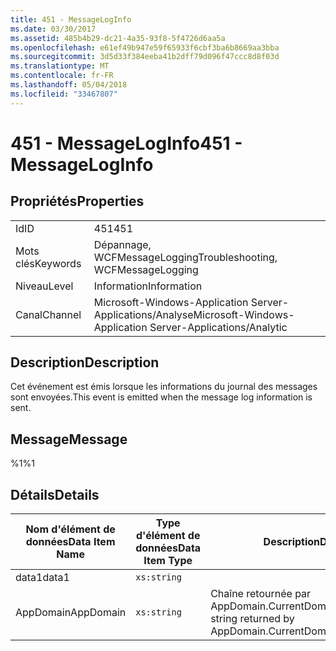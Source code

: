 ```yaml
---
title: 451 - MessageLogInfo
ms.date: 03/30/2017
ms.assetid: 485b4b29-dc21-4a35-93f8-5f4726d6aa5a
ms.openlocfilehash: e61ef49b947e59f65933f6cbf3ba6b8669aa3bba
ms.sourcegitcommit: 3d5d33f384eeba41b2dff79d096f47ccc8d8f03d
ms.translationtype: MT
ms.contentlocale: fr-FR
ms.lasthandoff: 05/04/2018
ms.locfileid: "33467807"
---
```

# <a name="451---messageloginfo"></a><span data-ttu-id="62ae1-102">451 - MessageLogInfo</span><span class="sxs-lookup"><span data-stu-id="62ae1-102">451 - MessageLogInfo</span></span>
## <a name="properties"></a><span data-ttu-id="62ae1-103">Propriétés</span><span class="sxs-lookup"><span data-stu-id="62ae1-103">Properties</span></span>  
  
|||  
|-|-|  
|<span data-ttu-id="62ae1-104">Id</span><span class="sxs-lookup"><span data-stu-id="62ae1-104">ID</span></span>|<span data-ttu-id="62ae1-105">451</span><span class="sxs-lookup"><span data-stu-id="62ae1-105">451</span></span>|  
|<span data-ttu-id="62ae1-106">Mots clés</span><span class="sxs-lookup"><span data-stu-id="62ae1-106">Keywords</span></span>|<span data-ttu-id="62ae1-107">Dépannage, WCFMessageLogging</span><span class="sxs-lookup"><span data-stu-id="62ae1-107">Troubleshooting, WCFMessageLogging</span></span>|  
|<span data-ttu-id="62ae1-108">Niveau</span><span class="sxs-lookup"><span data-stu-id="62ae1-108">Level</span></span>|<span data-ttu-id="62ae1-109">Information</span><span class="sxs-lookup"><span data-stu-id="62ae1-109">Information</span></span>|  
|<span data-ttu-id="62ae1-110">Canal</span><span class="sxs-lookup"><span data-stu-id="62ae1-110">Channel</span></span>|<span data-ttu-id="62ae1-111">Microsoft-Windows-Application Server-Applications/Analyse</span><span class="sxs-lookup"><span data-stu-id="62ae1-111">Microsoft-Windows-Application Server-Applications/Analytic</span></span>|  
  
## <a name="description"></a><span data-ttu-id="62ae1-112">Description</span><span class="sxs-lookup"><span data-stu-id="62ae1-112">Description</span></span>  
 <span data-ttu-id="62ae1-113">Cet événement est émis lorsque les informations du journal des messages sont envoyées.</span><span class="sxs-lookup"><span data-stu-id="62ae1-113">This event is emitted when the message log information is sent.</span></span>  
  
## <a name="message"></a><span data-ttu-id="62ae1-114">Message</span><span class="sxs-lookup"><span data-stu-id="62ae1-114">Message</span></span>  
 <span data-ttu-id="62ae1-115">%1</span><span class="sxs-lookup"><span data-stu-id="62ae1-115">%1</span></span>  
  
## <a name="details"></a><span data-ttu-id="62ae1-116">Détails</span><span class="sxs-lookup"><span data-stu-id="62ae1-116">Details</span></span>  
  
|<span data-ttu-id="62ae1-117">Nom d'élément de données</span><span class="sxs-lookup"><span data-stu-id="62ae1-117">Data Item Name</span></span>|<span data-ttu-id="62ae1-118">Type d'élément de données</span><span class="sxs-lookup"><span data-stu-id="62ae1-118">Data Item Type</span></span>|<span data-ttu-id="62ae1-119">Description</span><span class="sxs-lookup"><span data-stu-id="62ae1-119">Description</span></span>|  
|--------------------|--------------------|-----------------|  
|<span data-ttu-id="62ae1-120">data1</span><span class="sxs-lookup"><span data-stu-id="62ae1-120">data1</span></span>|`xs:string`||  
|<span data-ttu-id="62ae1-121">AppDomain</span><span class="sxs-lookup"><span data-stu-id="62ae1-121">AppDomain</span></span>|`xs:string`|<span data-ttu-id="62ae1-122">Chaîne retournée par AppDomain.CurrentDomain.FriendlyName.</span><span class="sxs-lookup"><span data-stu-id="62ae1-122">The string returned by AppDomain.CurrentDomain.FriendlyName.</span></span>|
